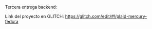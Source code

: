 Tercera entrega backend:

Link del proyecto en GLITCH: https://glitch.com/edit/#!/plaid-mercury-fedora
